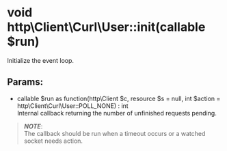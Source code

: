 # void http\Client\Curl\User::init(callable $run)

Initialize the event loop.


## Params:

* callable $run as function(http\Client $c, resource $s = null, int $action = http\Client\Curl\User::POLL_NONE) : int  
  Internal callback returning the number of unfinished requests pending.


> ***NOTE***:  
> The callback should be run when a timeout occurs or a watched socket needs action.
